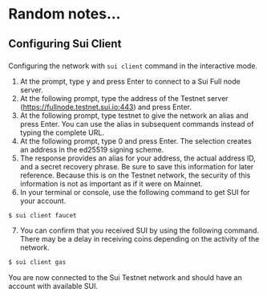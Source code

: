 # Random notes...

## Configuring Sui Client

###

Configuring the network with `sui client` command in the interactive mode.

1. At the prompt, type y and press Enter to connect to a Sui Full node server.
2. At the following prompt, type the address of the Testnet server (https://fullnode.testnet.sui.io:443) and press Enter.
3. At the following prompt, type testnet to give the network an alias and press Enter. You can use the alias in subsequent commands instead of typing the complete URL.
4. At the following prompt, type 0 and press Enter. The selection creates an address in the ed25519 signing scheme.
5. The response provides an alias for your address, the actual address ID, and a secret recovery phrase. Be sure to save this information for later reference. Because this is on the Testnet network, the security of this information is not as important as if it were on Mainnet.
6. In your terminal or console, use the following command to get SUI for your account.

```bash
$ sui client faucet
```

7. You can confirm that you received SUI by using the following command. There may be a delay in receiving coins depending on the activity of the network.

```bash
$ sui client gas
```

You are now connected to the Sui Testnet network and should have an account with available SUI.

